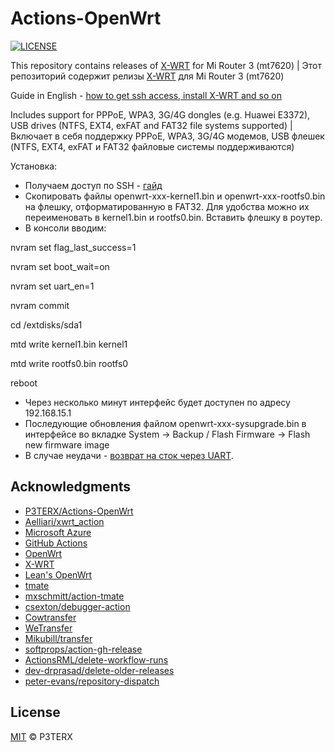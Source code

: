 # Actions-OpenWrt

[![LICENSE](https://img.shields.io/github/license/mashape/apistatus.svg?style=flat-square&label=LICENSE)](https://github.com/P3TERX/Actions-OpenWrt/blob/main/LICENSE)

This repository contains releases of [X-WRT](https://github.com/x-wrt/x-wrt) for Mi Router 3 (mt7620) | Этот репозиторий содержит релизы [X-WRT](https://github.com/x-wrt/x-wrt) для Mi Router 3 (mt7620)

Guide in English - [how to get ssh access, install X-WRT and so on](https://openwrt.org/toh/xiaomi/mir3#get_sshdropbear_access)

Includes support for PPPoE, WPA3, 3G/4G dongles (e.g. Huawei E3372), USB drives (NTFS, EXT4, exFAT and FAT32 file systems supported) | Включает в себя поддержку PPPoE, WPA3, 3G/4G модемов, USB флешек (NTFS, EXT4, exFAT и FAT32 файловые системы поддерживаются)

Установка:
- Получаем доступ по SSH - [гайд](https://4pda.to/forum/index.php?s=&showtopic=736801&view=findpost&p=49333132)
- Скопировать файлы openwrt-xxx-kernel1.bin и openwrt-xxx-rootfs0.bin на флешку, отформатированную в FAT32. Для удобства можно их переименовать в kernel1.bin и rootfs0.bin. Вставить флешку в роутер.
- В консоли вводим:

nvram set flag_last_success=1

nvram set boot_wait=on

nvram set uart_en=1

nvram commit

cd /extdisks/sda1

mtd write kernel1.bin kernel1

mtd write rootfs0.bin rootfs0

reboot

- Через несколько минут интерфейс будет доступен по адресу 192.168.15.1
- Последующие обновления файлом openwrt-xxx-sysupgrade.bin в интерфейсе во вкладке System -> Backup / Flash Firmware -> Flash new firmware image
- В случае неудачи - [возврат на сток через UART](https://4pda.to/forum/index.php?s=&showtopic=736801&view=findpost&p=50915904).

## Acknowledgments

- [P3TERX/Actions-OpenWrt](https://github.com/P3TERX/Actions-OpenWrt)
- [Aelliari/xwrt_action](https://github.com/Aelliari/xwrt_action)
- [Microsoft Azure](https://azure.microsoft.com)
- [GitHub Actions](https://github.com/features/actions)
- [OpenWrt](https://github.com/openwrt/openwrt)
- [X-WRT](https://github.com/x-wrt/x-wrt)
- [Lean's OpenWrt](https://github.com/coolsnowwolf/lede)
- [tmate](https://github.com/tmate-io/tmate)
- [mxschmitt/action-tmate](https://github.com/mxschmitt/action-tmate)
- [csexton/debugger-action](https://github.com/csexton/debugger-action)
- [Cowtransfer](https://cowtransfer.com)
- [WeTransfer](https://wetransfer.com/)
- [Mikubill/transfer](https://github.com/Mikubill/transfer)
- [softprops/action-gh-release](https://github.com/softprops/action-gh-release)
- [ActionsRML/delete-workflow-runs](https://github.com/ActionsRML/delete-workflow-runs)
- [dev-drprasad/delete-older-releases](https://github.com/dev-drprasad/delete-older-releases)
- [peter-evans/repository-dispatch](https://github.com/peter-evans/repository-dispatch)

## License

[MIT](https://github.com/P3TERX/Actions-OpenWrt/blob/main/LICENSE) © P3TERX
